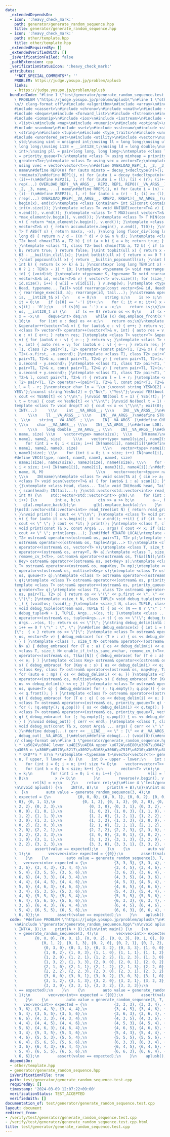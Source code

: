 ```yaml
---
data:
  _extendedDependsOn:
  - icon: ':heavy_check_mark:'
    path: generator/generate_random_sequence.hpp
    title: generator/generate_random_sequence.hpp
  - icon: ':heavy_check_mark:'
    path: other/template.hpp
    title: other/template.hpp
  _extendedRequiredBy: []
  _extendedVerifiedWith: []
  _isVerificationFailed: false
  _pathExtension: cpp
  _verificationStatusIcon: ':heavy_check_mark:'
  attributes:
    '*NOT_SPECIAL_COMMENTS*': ''
    PROBLEM: https://judge.yosupo.jp/problem/aplusb
    links:
    - https://judge.yosupo.jp/problem/aplusb
  bundledCode: "#line 1 \"test/generator/generate_random_sequence.test.cpp\"\n#define\
    \ PROBLEM \"https://judge.yosupo.jp/problem/aplusb\"\n#line 1 \"other/template.hpp\"\
    \n// clang-format off\n#include <algorithm>\n#include <array>\n#include <bitset>\n\
    #include <cassert>\n#include <chrono>\n#include <cmath>\n#include <complex>\n\
    #include <deque>\n#include <forward_list>\n#include <fstream>\n#include <functional>\n\
    #include <iomanip>\n#include <ios>\n#include <iostream>\n#include <limits>\n#include\
    \ <list>\n#include <map>\n#include <numeric>\n#include <optional>\n#include <queue>\n\
    #include <random>\n#include <set>\n#include <sstream>\n#include <stack>\n#include\
    \ <string>\n#include <tuple>\n#include <type_traits>\n#include <unordered_map>\n\
    #include <unordered_set>\n#include <utility>\n#include <vector>\nusing namespace\
    \ std;\nusing uint = unsigned int;\nusing ll = long long;\nusing ull = unsigned\
    \ long long;\nusing i128 = __int128_t;\nusing ld = long double;\nusing pii = pair<int,\
    \ int>;\nusing pll = pair<long long, long long>;\ntemplate <class T> using maxheap\
    \ = priority_queue<T>;\ntemplate <class T> using minheap = priority_queue<T, vector<T>,\
    \ greater<T>>;\ntemplate <class T> using vec = vector<T>;\ntemplate <class T>\
    \ using vvec = vector<vector<T>>;\n#define OVERLOAD_REP(_1, _2, _3, name, ...)\
    \ name\n#define REP0(n) for (auto minato = decay_t<decltype(n)>{}; minato < (n);\
    \ ++minato)\n#define REP1(i, n) for (auto i = decay_t<decltype(n)>{}; (i) < (n);\
    \ (i)++)\n#define REP2(i, l, r) for (auto i = (l); (i) < (r); (i)++)\n#define\
    \ rep(...) OVERLOAD_REP(__VA_ARGS__, REP2, REP1, REP0)(__VA_ARGS__)\n#define OVERLOAD_RREP(_1,\
    \ _2, _3, name, ...) name\n#define RREP1(i, n) for (auto i = (n) - 1; (i) >= decay_t<decltype(n)>{};\
    \ (i)--)\n#define RREP2(i, l, r) for (auto i = (r) - 1; (i) >= (l); (i)--)\n#define\
    \ rrep(...) OVERLOAD_RREP(__VA_ARGS__, RREP2, RREP1)(__VA_ARGS__)\n#define ALL(x)\
    \ begin(x), end(x)\ntemplate <class Container> int SZ(const Container& v) { return\
    \ int(v.size()); }\ntemplate <class T> void UNIQUE(vector<T>& v) { v.erase(unique(v.begin(),\
    \ v.end()), v.end()); }\ntemplate <class T> T MAX(const vector<T>& v) { return\
    \ *max_element(v.begin(), v.end()); }\ntemplate <class T> T MIN(const vector<T>&\
    \ v) { return *min_element(v.begin(), v.end()); }\ntemplate <class T> T SUM(const\
    \ vector<T>& v) { return accumulate(v.begin(), v.end(), T(0)); }\ntemplate <class\
    \ T> T ABS(T x) { return max(x, -x); }\nlong long floor_div(long long n, long\
    \ long d) { return n / d - ((n ^ d) < 0 && n % d); }\ntemplate <class T1, class\
    \ T2> bool chmax(T1& a, T2 b) { if (a < b) { a = b; return true; } return false;\
    \ }\ntemplate <class T1, class T2> bool chmin(T1& a, T2 b) { if (a > b) { a =\
    \ b; return true; } return false; }\nint topbit(ull x) { return x == 0 ? -1 :\
    \ 63 - __builtin_clzll(x); }\nint botbit(ull x) { return x == 0 ? 64 : __builtin_ctzll(x);\
    \ }\nint popcount(ull x) { return __builtin_popcountll(x); }\nint kthbit(ull x,\
    \ int k) { return (x >> k) & 1; }\nconstexpr long long TEN(int x) { return x ==\
    \ 0 ? 1 : TEN(x - 1) * 10; }\ntemplate <typename S> void rearrange(const vector<S>&\
    \ id) { (void)id; }\ntemplate <typename S, typename T> void rearrange_exec(const\
    \ vector<S>& id, vector<T>& v) { vector<T> w(v.size()); for (size_t i = 0; i <\
    \ id.size(); i++) { w[i] = v[id[i]]; } v.swap(w); }\ntemplate <typename S, typename\
    \ Head, typename... Tail> void rearrange(const vector<S>& id, Head& a, Tail& ...tail)\
    \ { rearrange_exec(id, a); rearrange(id, tail...); }\nistream& operator>>(istream&\
    \ is, __int128_t& x) {\n    x = 0;\n    string s;\n    is >> s;\n    int n = int(s.size()),\
    \ it = 0;\n    if (s[0] == '-') it++;\n    for (; it < n; it++) x = (x * 10 +\
    \ s[it] - '0');\n    if (s[0] == '-') x = -x;\n    return is;\n}\nostream& operator<<(ostream&\
    \ os, __int128_t x) {\n    if (x == 0) return os << 0;\n    if (x < 0) os << '-',\
    \ x = -x;\n    deque<int> deq;\n    while (x) deq.emplace_front(x % 10), x /=\
    \ 10;\n    for (int e : deq) os << e;\n    return os;\n}\ntemplate <class T> vector<T>\
    \ &operator++(vector<T>& v) { for (auto& e : v) { e++; } return v;} \ntemplate\
    \ <class T> vector<T> operator++(vector<T>& v, int) { auto res = v; for (auto&\
    \ e : v) { e++; } return res; }\ntemplate <class T> vector<T> &operator--(vector<T>&\
    \ v) { for (auto& e : v) { e--; } return v; }\ntemplate <class T> vector<T> operator--(vector<T>&\
    \ v, int) { auto res = v; for (auto& e : v) { e--; } return res; }\ntemplate <class\
    \ T1, class T2> pair<T1, T2> operator-(const pair<T1, T2>& x) { return pair<T1,\
    \ T2>(-x.first, -x.second); }\ntemplate <class T1, class T2> pair<T1, T2> operator-(const\
    \ pair<T1, T2>& x, const pair<T1, T2>& y) { return pair<T1, T2>(x.first - y.first,\
    \ x.second - y.second); }\ntemplate <class T1, class T2> pair<T1, T2> operator+(const\
    \ pair<T1, T2>& x, const pair<T1, T2>& y) { return pair<T1, T2>(x.first + y.first,\
    \ x.second + y.second); }\ntemplate <class T1, class T2> pair<T1, T2> operator+=(pair<T1,\
    \ T2>& l, const pair<T1, T2>& r) { return l = l + r; }\ntemplate <class T1, class\
    \ T2> pair<T1, T2> operator-=(pair<T1, T2>& l, const pair<T1, T2>& r) { return\
    \ l = l - r; }\nconstexpr char ln = '\\n';\nconst string YESNO[2] = {\"NO\", \"\
    YES\"};\nconst string YesNo[2] = {\"No\", \"Yes\"};\nvoid YES(bool t = true) {\
    \ cout << YESNO[t] << \"\\n\"; }\nvoid NO(bool t = 1) { YES(!t); }\nvoid Yes(bool\
    \ t = true) { cout << YesNo[t] << \"\\n\"; }\nvoid No(bool t = 1) { Yes(!t); }\n\
    template <class T> void drop(T x) { cout << x << \"\\n\"; exit(0); }\n#define\
    \ INT(...)     \\\n    int __VA_ARGS__; \\\n    IN(__VA_ARGS__)\n#define LL(...)\
    \     \\\n    ll __VA_ARGS__; \\\n    IN(__VA_ARGS__)\n#define STR(...)      \
    \  \\\n    string __VA_ARGS__; \\\n    IN(__VA_ARGS__)\n#define CHR(...)     \
    \ \\\n    char __VA_ARGS__; \\\n    IN(__VA_ARGS__)\n#define LDB(...)        \
    \     \\\n    long double __VA_ARGS__; \\\n    IN(__VA_ARGS__)\n#define VEC(type,\
    \ name, size) \\\n    vector<type> name(size);  \\\n    IN(name)\n#define VEC2(type,\
    \ name1, name2, size)     \\\n    vector<type> name1(size), name2(size); \\\n\
    \    for (int i = 0; i < size; i++) IN(name1[i], name2[i])\n#define VEC3(type,\
    \ name1, name2, name3, size)           \\\n    vector<type> name1(size), name2(size),\
    \ name3(size); \\\n    for (int i = 0; i < size; i++) IN(name1[i], name2[i], name3[i])\n\
    #define VEC4(type, name1, name2, name3, name4, size)                 \\\n    vector<type>\
    \ name1(size), name2(size), name3(size), name4(size); \\\n    for (int i = 0;\
    \ i < size; i++) IN(name1[i], name2[i], name3[i], name4[i]);\n#define VV(type,\
    \ name, N, M)                       \\\n    vector<vector<type>> name(N, vector<type>(M));\
    \ \\\n    IN(name)\ntemplate <class T> void scan(T& a) { cin >> a; }\ntemplate\
    \ <class T> void scan(vector<T>& a) { for (auto& i : a) scan(i); }\nvoid IN()\
    \ {}\ntemplate <class Head, class... Tail> void IN(Head& head, Tail&... tail)\
    \ { scan(head); IN(tail...); }\nstd::vector<std::vector<int>> read_graph(int N,\
    \ int M) {\n    std::vector<std::vector<int>> g(N);\n    for (int i = 0; i < M;\
    \ i++) {\n        int a, b;\n        cin >> a >> b;\n        a--, b--;\n     \
    \   g[a].emplace_back(b);\n        g[b].emplace_back(a);\n    }\n    return g;\n\
    }\nstd::vector<std::vector<int>> read_tree(int N) { return read_graph(N, N - 1);\
    \ }\nvoid print() { cout << \"\\n\"; }\ntemplate <class T> void print(const vector<T>&\
    \ v) { for (auto it = v.begin(); it != v.end(); ++it) { if (it != v.begin()) {\
    \ cout << \" \"; } cout << *it; } print(); }\ntemplate <class T, class... Args>\
    \ void print(const T& x, const Args& ... args) { cout << x; if (sizeof...(Args))\
    \ cout << \" \"; print(args...); }\n#ifdef MINATO_LOCAL\ntemplate <class T1, class\
    \ T2> ostream& operator<<(ostream& os, pair<T1, T2> p);\ntemplate <class ...Args>\
    \ ostream& operator<<(ostream& os, tuple<Args...> t);\ntemplate <class T> ostream&\
    \ operator<<(ostream& os, vector<T> v);\ntemplate <class T, size_t N> ostream&\
    \ operator<<(ostream& os, array<T, N> a);\ntemplate <class T, size_t N> enable_if_t<!is_same_v<char,\
    \ remove_cv_t<T>>, ostream>& operator<<(ostream& os, T(&a)[N]);\ntemplate <class\
    \ Key> ostream& operator<<(ostream& os, set<Key> s);\ntemplate <class Key, class\
    \ T> ostream& operator<<(ostream& os, map<Key, T> mp);\ntemplate <class Key> ostream&\
    \ operator<<(ostream& os, multiset<Key> s);\ntemplate <class T> ostream& operator<<(ostream&\
    \ os, queue<T> q);\ntemplate <class T> ostream& operator<<(ostream& os, deque<T>\
    \ q);\ntemplate <class T> ostream& operator<<(ostream& os, priority_queue<T> q);\n\
    template <class T> ostream& operator<<(ostream& os, priority_queue<T, vector<T>,\
    \ greater<T>> q);\ntemplate <class T1, class T2> ostream& operator<<(ostream&\
    \ os, pair<T1, T2> p) { return os << \"(\" << p.first << \", \" << p.second <<\
    \ \")\"; }\ntemplate <size_t N, class TUPLE> void debug_tuple(ostream& os, TUPLE\
    \ _) { (void)os; (void)_; }\ntemplate <size_t N, class TUPLE, class T, class ...Args>\
    \ void debug_tuple(ostream &os, TUPLE t) { os << (N == 0 ? \"\" : \", \") << get<N>(t);\
    \ debug_tuple<N + 1, TUPLE, Args...>(os, t); }\ntemplate <class ...Args> ostream&\
    \ operator<<(ostream& os, tuple<Args...> t) { os << \"(\"; debug_tuple<0, tuple<Args...>,\
    \ Args...>(os, t); return os << \")\"; }\nstring debug_delim(int& i) { return\
    \ i++ == 0 ? \"\" : \", \"; }\n#define debug_embrace(x) { int i = 0; os << \"\
    {\";  { x } return os << \"}\"; }\ntemplate <class T> ostream& operator<<(ostream&\
    \ os, vector<T> v) { debug_embrace( for (T e : v) { os << debug_delim(i) << e;\
    \ } ) }\ntemplate <class T, size_t N> ostream& operator<<(ostream& os, array<T,\
    \ N> a) { debug_embrace( for (T e : a) { os << debug_delim(i) << e; } ) }\ntemplate\
    \ <class T, size_t N> enable_if_t<!is_same_v<char, remove_cv_t<T>>, ostream>&\
    \ operator<<(ostream& os, T(&a)[N]) { debug_embrace( for (T e : a) { os << debug_delim(i)\
    \ << e; } ) }\ntemplate <class Key> ostream& operator<<(ostream& os, set<Key>\
    \ s) { debug_embrace( for (Key e : s) { os << debug_delim(i) << e; }) }\ntemplate\
    \ <class Key, class T> ostream& operator<<(ostream& os, map<Key, T> mp) { debug_embrace(\
    \ for (auto e : mp) { os << debug_delim(i) << e; }) }\ntemplate <class Key> ostream&\
    \ operator<<(ostream& os, multiset<Key> s) { debug_embrace( for (Key e : s) {\
    \ os << debug_delim(i) << e; }) }\ntemplate <class T> ostream& operator<<(ostream&\
    \ os, queue<T> q) { debug_embrace( for (; !q.empty(); q.pop()) { os << debug_delim(i)\
    \ << q.front(); } ) }\ntemplate <class T> ostream& operator<<(ostream& os, deque<T>\
    \ q) { debug_embrace( for (T e : q) { os << debug_delim(i) << e; } ) }\ntemplate\
    \ <class T> ostream& operator<<(ostream& os, priority_queue<T> q) { debug_embrace(\
    \ for (; !q.empty(); q.pop()) { os << debug_delim(i) << q.top(); } ) }\ntemplate\
    \ <class T> ostream& operator<<(ostream& os, priority_queue<T, vector<T>, greater<T>>\
    \ q) { debug_embrace( for (; !q.empty(); q.pop()) { os << debug_delim(i) << q.top();\
    \ } ) }\nvoid debug_out() { cerr << endl; }\ntemplate <class T, class... Args>\
    \ void debug_out(const T& x, const Args& ... args) { cerr << \" \" << x; debug_out(args...);\
    \ }\n#define debug(...) cerr << __LINE__ << \" : [\" << #__VA_ARGS__ << \"] =\"\
    , debug_out(__VA_ARGS__)\n#else\n#define debug(...) (void(0))\n#endif\n///////////////////////////////////////////////////////////////////////////////////////////////////////////////////////////////////////////////////////////////////////////////////////////\n\
    // clang-format on\n#line 1 \"generator/generate_random_sequence.hpp\"\n/**\n\
    \ * \u5024\u304C lower \u4EE5\u4E0A upper \u672A\u6E80\u3067\u3042\u308B\u9577\
    \u3055 n \u306E\u6570\u5217\u3092\u5168\u3066\u751F\u6210\u3059\u308B\u3002\n\
    \ * O(D**n * n)\n */\ntemplate <typename T>\nvector<vector<T>> generate_random_sequence(int\
    \ n, T upper, T lower = 0) {\n    int D = upper - lower;\n    int size = 1;\n\
    \    for (int i = 0; i < n; i++) size *= D;\n    vector<vector<T>> ret(size);\n\
    \    for (int k = 0; k < size; k++) {\n        vector<T> v(n);\n        int x\
    \ = k;\n        for (int i = 0; i < n; i++) {\n            v[i] = lower + x %\
    \ D;\n            x /= D;\n        }\n        reverse(v.begin(), v.end());\n \
    \       ret[k] = v;\n    }\n    return ret;\n}\n#line 4 \"test/generator/generate_random_sequence.test.cpp\"\
    \n\nvoid aplusb() {\n    INT(A, B);\n    print(A + B);\n}\n\nint main() {\n  \
    \  {\n        auto value = generate_random_sequence(3, 4);\n        vec<vec<int>>\
    \ expected = {\n            {0, 0, 0}, {0, 0, 1}, {0, 0, 2}, {0, 0, 3}, {0, 1,\
    \ 0}, {0, 1, 1},\n            {0, 1, 2}, {0, 1, 3}, {0, 2, 0}, {0, 2, 1}, {0,\
    \ 2, 2}, {0, 2, 3},\n            {0, 3, 0}, {0, 3, 1}, {0, 3, 2}, {0, 3, 3}, {1,\
    \ 0, 0}, {1, 0, 1},\n            {1, 0, 2}, {1, 0, 3}, {1, 1, 0}, {1, 1, 1}, {1,\
    \ 1, 2}, {1, 1, 3},\n            {1, 2, 0}, {1, 2, 1}, {1, 2, 2}, {1, 2, 3}, {1,\
    \ 3, 0}, {1, 3, 1},\n            {1, 3, 2}, {1, 3, 3}, {2, 0, 0}, {2, 0, 1}, {2,\
    \ 0, 2}, {2, 0, 3},\n            {2, 1, 0}, {2, 1, 1}, {2, 1, 2}, {2, 1, 3}, {2,\
    \ 2, 0}, {2, 2, 1},\n            {2, 2, 2}, {2, 2, 3}, {2, 3, 0}, {2, 3, 1}, {2,\
    \ 3, 2}, {2, 3, 3},\n            {3, 0, 0}, {3, 0, 1}, {3, 0, 2}, {3, 0, 3}, {3,\
    \ 1, 0}, {3, 1, 1},\n            {3, 1, 2}, {3, 1, 3}, {3, 2, 0}, {3, 2, 1}, {3,\
    \ 2, 2}, {3, 2, 3},\n            {3, 3, 0}, {3, 3, 1}, {3, 3, 2}, {3, 3, 3}};\n\
    \        assert(value == expected);\n    }\n    {\n        auto value = generate_random_sequence(1,\
    \ 1);\n        vec<vec<int>> expected = {{0}};\n        assert(value == expected);\n\
    \    }\n    {\n        auto value = generate_random_sequence(3, 7, 3);\n     \
    \   vec<vec<int>> expected = {\n            {3, 3, 3}, {3, 3, 4}, {3, 3, 5}, {3,\
    \ 3, 6}, {3, 4, 3}, {3, 4, 4},\n            {3, 4, 5}, {3, 4, 6}, {3, 5, 3}, {3,\
    \ 5, 4}, {3, 5, 5}, {3, 5, 6},\n            {3, 6, 3}, {3, 6, 4}, {3, 6, 5}, {3,\
    \ 6, 6}, {4, 3, 3}, {4, 3, 4},\n            {4, 3, 5}, {4, 3, 6}, {4, 4, 3}, {4,\
    \ 4, 4}, {4, 4, 5}, {4, 4, 6},\n            {4, 5, 3}, {4, 5, 4}, {4, 5, 5}, {4,\
    \ 5, 6}, {4, 6, 3}, {4, 6, 4},\n            {4, 6, 5}, {4, 6, 6}, {5, 3, 3}, {5,\
    \ 3, 4}, {5, 3, 5}, {5, 3, 6},\n            {5, 4, 3}, {5, 4, 4}, {5, 4, 5}, {5,\
    \ 4, 6}, {5, 5, 3}, {5, 5, 4},\n            {5, 5, 5}, {5, 5, 6}, {5, 6, 3}, {5,\
    \ 6, 4}, {5, 6, 5}, {5, 6, 6},\n            {6, 3, 3}, {6, 3, 4}, {6, 3, 5}, {6,\
    \ 3, 6}, {6, 4, 3}, {6, 4, 4},\n            {6, 4, 5}, {6, 4, 6}, {6, 5, 3}, {6,\
    \ 5, 4}, {6, 5, 5}, {6, 5, 6},\n            {6, 6, 3}, {6, 6, 4}, {6, 6, 5}, {6,\
    \ 6, 6}};\n        assert(value == expected);\n    }\n    aplusb();\n}\n"
  code: "#define PROBLEM \"https://judge.yosupo.jp/problem/aplusb\"\n#include \"other/template.hpp\"\
    \n#include \"generator/generate_random_sequence.hpp\"\n\nvoid aplusb() {\n   \
    \ INT(A, B);\n    print(A + B);\n}\n\nint main() {\n    {\n        auto value\
    \ = generate_random_sequence(3, 4);\n        vec<vec<int>> expected = {\n    \
    \        {0, 0, 0}, {0, 0, 1}, {0, 0, 2}, {0, 0, 3}, {0, 1, 0}, {0, 1, 1},\n \
    \           {0, 1, 2}, {0, 1, 3}, {0, 2, 0}, {0, 2, 1}, {0, 2, 2}, {0, 2, 3},\n\
    \            {0, 3, 0}, {0, 3, 1}, {0, 3, 2}, {0, 3, 3}, {1, 0, 0}, {1, 0, 1},\n\
    \            {1, 0, 2}, {1, 0, 3}, {1, 1, 0}, {1, 1, 1}, {1, 1, 2}, {1, 1, 3},\n\
    \            {1, 2, 0}, {1, 2, 1}, {1, 2, 2}, {1, 2, 3}, {1, 3, 0}, {1, 3, 1},\n\
    \            {1, 3, 2}, {1, 3, 3}, {2, 0, 0}, {2, 0, 1}, {2, 0, 2}, {2, 0, 3},\n\
    \            {2, 1, 0}, {2, 1, 1}, {2, 1, 2}, {2, 1, 3}, {2, 2, 0}, {2, 2, 1},\n\
    \            {2, 2, 2}, {2, 2, 3}, {2, 3, 0}, {2, 3, 1}, {2, 3, 2}, {2, 3, 3},\n\
    \            {3, 0, 0}, {3, 0, 1}, {3, 0, 2}, {3, 0, 3}, {3, 1, 0}, {3, 1, 1},\n\
    \            {3, 1, 2}, {3, 1, 3}, {3, 2, 0}, {3, 2, 1}, {3, 2, 2}, {3, 2, 3},\n\
    \            {3, 3, 0}, {3, 3, 1}, {3, 3, 2}, {3, 3, 3}};\n        assert(value\
    \ == expected);\n    }\n    {\n        auto value = generate_random_sequence(1,\
    \ 1);\n        vec<vec<int>> expected = {{0}};\n        assert(value == expected);\n\
    \    }\n    {\n        auto value = generate_random_sequence(3, 7, 3);\n     \
    \   vec<vec<int>> expected = {\n            {3, 3, 3}, {3, 3, 4}, {3, 3, 5}, {3,\
    \ 3, 6}, {3, 4, 3}, {3, 4, 4},\n            {3, 4, 5}, {3, 4, 6}, {3, 5, 3}, {3,\
    \ 5, 4}, {3, 5, 5}, {3, 5, 6},\n            {3, 6, 3}, {3, 6, 4}, {3, 6, 5}, {3,\
    \ 6, 6}, {4, 3, 3}, {4, 3, 4},\n            {4, 3, 5}, {4, 3, 6}, {4, 4, 3}, {4,\
    \ 4, 4}, {4, 4, 5}, {4, 4, 6},\n            {4, 5, 3}, {4, 5, 4}, {4, 5, 5}, {4,\
    \ 5, 6}, {4, 6, 3}, {4, 6, 4},\n            {4, 6, 5}, {4, 6, 6}, {5, 3, 3}, {5,\
    \ 3, 4}, {5, 3, 5}, {5, 3, 6},\n            {5, 4, 3}, {5, 4, 4}, {5, 4, 5}, {5,\
    \ 4, 6}, {5, 5, 3}, {5, 5, 4},\n            {5, 5, 5}, {5, 5, 6}, {5, 6, 3}, {5,\
    \ 6, 4}, {5, 6, 5}, {5, 6, 6},\n            {6, 3, 3}, {6, 3, 4}, {6, 3, 5}, {6,\
    \ 3, 6}, {6, 4, 3}, {6, 4, 4},\n            {6, 4, 5}, {6, 4, 6}, {6, 5, 3}, {6,\
    \ 5, 4}, {6, 5, 5}, {6, 5, 6},\n            {6, 6, 3}, {6, 6, 4}, {6, 6, 5}, {6,\
    \ 6, 6}};\n        assert(value == expected);\n    }\n    aplusb();\n}"
  dependsOn:
  - other/template.hpp
  - generator/generate_random_sequence.hpp
  isVerificationFile: true
  path: test/generator/generate_random_sequence.test.cpp
  requiredBy: []
  timestamp: '2024-03-09 12:07:22+09:00'
  verificationStatus: TEST_ACCEPTED
  verifiedWith: []
documentation_of: test/generator/generate_random_sequence.test.cpp
layout: document
redirect_from:
- /verify/test/generator/generate_random_sequence.test.cpp
- /verify/test/generator/generate_random_sequence.test.cpp.html
title: test/generator/generate_random_sequence.test.cpp
---
```

